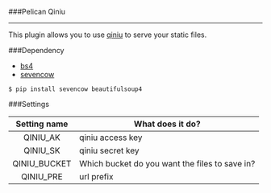 ###Pelican Qiniu
______

This plugin allows you to use [qiniu](http://www.qiniu.com/) to serve your static files.

###Dependency
- [bs4](http://www.crummy.com/software/BeautifulSoup/)
- [sevencow](https://github.com/yueyoum/seven-cow)

```
$ pip install sevencow beautifulsoup4
```

###Settings

| Setting name | What does it do? |
| :----------: | ---------------- |
| QINIU_AK | qiniu access key |
| QINIU_SK | qiniu secret key |
| QINIU_BUCKET | Which bucket do you want the files to save in? |
| QINIU_PRE | url prefix |
